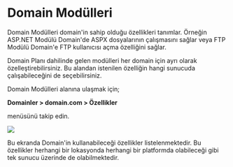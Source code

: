 # Domain Modülleri

Domain Modülleri domain'in sahip olduğu özellikleri tanımlar. Örneğin ASP.NET Modülü Domain'de ASPX dosyalarının çalışmasını sağlar veya FTP Modülü Domain'e FTP kullanıcısı açma özelliğini sağlar.

Domain Planı dahilinde gelen modülleri her domain için ayrı olarak özelleştirebilirsiniz. Bu alandan istenilen özelliğin hangi sunucuda çalışabileceğini de seçebilirsiniz.

Domain Modülleri alanına ulaşmak için;

**Domainler > domain.com > Özellikler**

menüsünü takip edin.

![](https://lh4.googleusercontent.com/-D2SLHPJOEg4Cwz_J3dDvwEmOfSABXwj9YHfkgp-impTHQSdjL7SspndAc_YzUnKVH9-7WLsN4RIQ2MnLceeQJHqVlrt5Keq6NekNxTsxCipLz-EmLMRTN2PgdLLjVTQPw)

Bu ekranda Domain'in kullanabileceği özellikler listelenmektedir. Bu özellikler herhangi bir lokasyonda herhangi bir platformda olabileceği gibi tek sunucu üzerinde de olabilmektedir.




